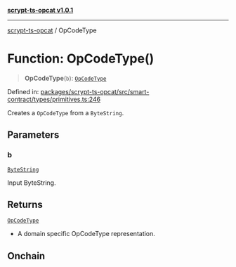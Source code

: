 [**scrypt-ts-opcat v1.0.1**](../README.md)

***

[scrypt-ts-opcat](../README.md) / OpCodeType

# Function: OpCodeType()

> **OpCodeType**(`b`): [`OpCodeType`](../type-aliases/OpCodeType.md)

Defined in: [packages/scrypt-ts-opcat/src/smart-contract/types/primitives.ts:246](https://github.com/OPCAT-Labs/ts-tools/blob/2cea47af983eceafde930347ac310f78dee140a3/packages/scrypt-ts-opcat/src/smart-contract/types/primitives.ts#L246)

Creates a `OpCodeType` from a `ByteString`.

## Parameters

### b

[`ByteString`](../type-aliases/ByteString.md)

Input ByteString.

## Returns

[`OpCodeType`](../type-aliases/OpCodeType.md)

- A domain specific OpCodeType representation.

## Onchain
